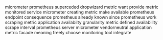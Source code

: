 micrometer prometheus superceded dropwizard metric want provide metric monitored service micrometer creating metric make available prometheus endpoint consequence prometheus already known since prometheus work scraping metric application availabilty granularity metric defined availability scrape interval prometheus server micrometer vendorneutral application metric facade meaning freely choose monitoring tool integrate
